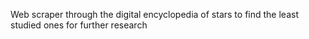 Web scraper through the digital encyclopedia of stars to find the least studied ones for further research
